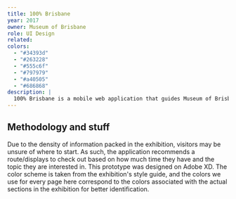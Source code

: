 ```yaml
---
title: 100% Brisbane
year: 2017
owner: Museum of Brisbane
role: UI Design
related:
colors:
  - "#34393d"
  - "#263228"
  - "#555c6f"
  - "#797979"
  - "#a40505"
  - "#686868"
description: |
  100% Brisbane is a mobile web application that guides Museum of Brisbane visitors through their 100% Brisbane exhibition. More on the exhibition can be found here.
---
```


## Methodology and stuff

Due to the density of information packed in the exhibition, visitors may be unsure of where to start. As such, the application recommends a route/displays to check out based on how much time they have and the topic they are interested in. This prototype was designed on Adobe XD. The color scheme is taken from the exhibition's style guide, and the colors we use for every page here correspond to the colors associated with the actual sections in the exhibition for better identification.

<work-media name="screens.png" alt="Screenshot showing pages of the app" />